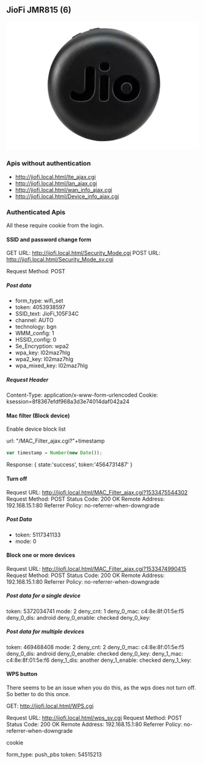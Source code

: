 ## JioFi JMR815 (6)

![JioFi 6](images/JioFi-images/jiofi6.jpg)

### Apis without authentication

* http://jiofi.local.html/lte_ajax.cgi
* http://jiofi.local.html/lan_ajax.cgi
* http://jiofi.local.html/wan_info_ajax.cgi
* http://jiofi.local.html/Device_info_ajax.cgi

### Authenticated Apis

All these require cookie from the login.

#### SSID and password change form

GET URL: http://jiofi.local.html/Security_Mode.cgi
POST URL: http://jiofi.local.html/Security_Mode_sv.cgi

Request Method: POST

##### Post data

- form_type: wifi_set
- token: 4053938597
- SSID_text: JioFi_105F34C
- channel: AUTO
- technology: bgn
- WMM_config: 1
- HSSID_config: 0
- Se_Encryption: wpa2
- wpa_key: l02maz7hlg
- wpa2_key: l02maz7hlg
- wpa_mixed_key: l02maz7hlg

##### Request Header

Content-Type: application/x-www-form-urlencoded
Cookie: ksession=8f8367efdf968a3d3e74014daf042a24


#### Mac filter (Block device)

Enable device block list

url: "/MAC_Filter_ajax.cgi?"+timestamp

```javascript
var timestamp = Number(new Date());
```

Response: { state:'success', token:'4564731487' } 

#### Turn off

Request URL: http://jiofi.local.html/MAC_Filter_ajax.cgi?1533475544302
Request Method: POST
Status Code: 200 OK
Remote Address: 192.168.15.1:80
Referrer Policy: no-referrer-when-downgrade

##### Post Data
- token: 5117341133
- mode: 0

#### Block one or more devices

Request URL: http://jiofi.local.html/MAC_Filter_ajax.cgi?1533474990415
Request Method: POST
Status Code: 200 OK
Remote Address: 192.168.15.1:80
Referrer Policy: no-referrer-when-downgrade

##### Post data for a single device

token: 5372034741
mode: 2
deny_cnt: 1
deny_0_mac: c4:8e:8f:01:5e:f5
deny_0_dis: android
deny_0_enable: checked
deny_0_key: 

##### Post data for multiple devices

token: 469468408
mode: 2
deny_cnt: 2
deny_0_mac: c4:8e:8f:01:5e:f5
deny_0_dis: android
deny_0_enable: checked
deny_0_key: 
deny_1_mac: c4:8e:8f:01:5e:f6
deny_1_dis: another
deny_1_enable: checked
deny_1_key: 


#### WPS button

There seems to be an issue when you do this, as the wps does not turn off. So better to do this once.

GET: http://jiofi.local.html/WPS.cgi

Request URL: http://jiofi.local.html/wps_sv.cgi
Request Method: POST
Status Code: 200 OK
Remote Address: 192.168.15.1:80
Referrer Policy: no-referrer-when-downgrade

cookie
 
form_type: push_pbs
token: 54515213

